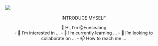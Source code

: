 <img src="https://capsule-render.vercel.app/api?type=wave&color=b5baff&height=150&section=header&text=Welcome%20:)&fontSize=50&fontColor=fffcdd" />






<div align="center">
<br> INTRODUCE MYSELF <Br>
<p>👋 Hi, I’m @EunseJang<br>
- 👀 I’m interested in ...
- 🌱 I’m currently learning ...
- 💞️ I’m looking to collaborate on ...
- 📫 How to reach me ...
</div>

<!---
EunseJang/EunseJang is a ✨ special ✨ repository because its `README.md` (this file) appears on your GitHub profile.
You can click the Preview link to take a look at your changes.
--->
